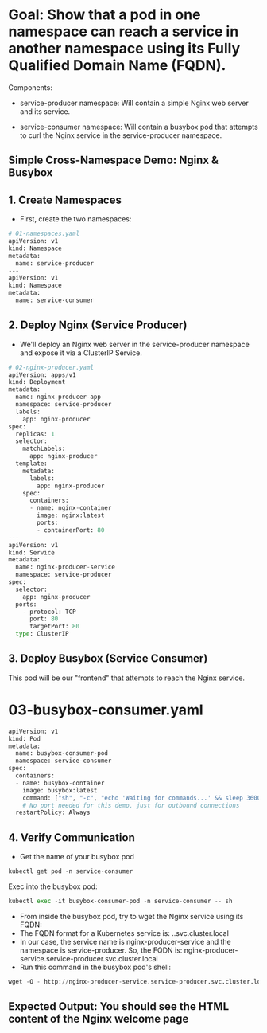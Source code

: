# Goal: Show that a pod in one namespace can reach a service in another namespace using its Fully Qualified Domain Name (FQDN).

Components:

- service-producer namespace: Will contain a simple Nginx web server and its service.

- service-consumer namespace: Will contain a busybox pod that attempts to curl the Nginx service in the service-producer namespace.

## Simple Cross-Namespace Demo: Nginx & Busybox

## 1. Create Namespaces
 - First, create the two namespaces:

```bash
# 01-namespaces.yaml
apiVersion: v1
kind: Namespace
metadata:
  name: service-producer
---
apiVersion: v1
kind: Namespace
metadata:
  name: service-consumer
```

## 2. Deploy Nginx (Service Producer)
 - We'll deploy an Nginx web server in the service-producer namespace and expose it via a ClusterIP Service.
```python
# 02-nginx-producer.yaml
apiVersion: apps/v1
kind: Deployment
metadata:
  name: nginx-producer-app
  namespace: service-producer
  labels:
    app: nginx-producer
spec:
  replicas: 1
  selector:
    matchLabels:
      app: nginx-producer
  template:
    metadata:
      labels:
        app: nginx-producer
    spec:
      containers:
      - name: nginx-container
        image: nginx:latest
        ports:
        - containerPort: 80
---
apiVersion: v1
kind: Service
metadata:
  name: nginx-producer-service
  namespace: service-producer
spec:
  selector:
    app: nginx-producer
  ports:
    - protocol: TCP
      port: 80
      targetPort: 80
  type: ClusterIP
```

## 3. Deploy Busybox (Service Consumer)
This pod will be our "frontend" that attempts to reach the Nginx service. 

# 03-busybox-consumer.yaml
```python
apiVersion: v1
kind: Pod
metadata:
  name: busybox-consumer-pod
  namespace: service-consumer
spec:
  containers:
  - name: busybox-container
    image: busybox:latest
    command: ["sh", "-c", "echo 'Waiting for commands...' && sleep 3600"] # Keep container running
    # No port needed for this demo, just for outbound connections
  restartPolicy: Always
```
## 4. Verify Communication

- Get the name of your busybox pod
```python
kubectl get pod -n service-consumer
```

Exec into the busybox pod:
```python
kubectl exec -it busybox-consumer-pod -n service-consumer -- sh
```
 - From inside the busybox pod, try to wget the Nginx service using its FQDN:
 - The FQDN format for a Kubernetes service is:
<service-name>.<namespace-name>.svc.cluster.local
 - In our case, the service name is nginx-producer-service and the namespace is service-producer. So, the FQDN is:
nginx-producer-service.service-producer.svc.cluster.local
- Run this command in the busybox pod's shell:
```python
wget -O - http://nginx-producer-service.service-producer.svc.cluster.local/
```
Expected Output:
You should see the HTML content of the Nginx welcome page
---